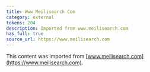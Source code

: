 ```yaml
---
title: Www Meilisearch Com
category: external
tokens: 204
description: Imported from www.meilisearch.com
has_full: true
source_url: https://www.meilisearch.com
---
```


This content was imported from [www.meilisearch.com](https://www.meilisearch.com).
